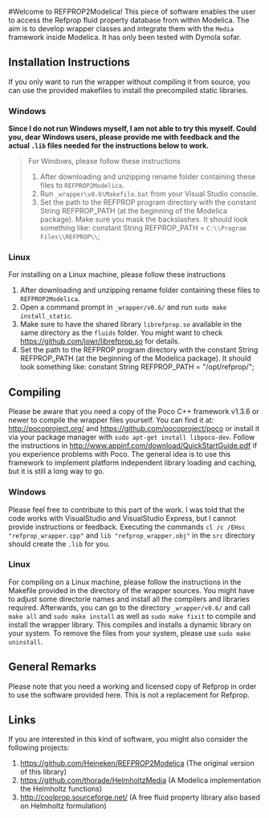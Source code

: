 #Welcome to REFPROP2Modelica!
This piece of software enables the user to access the Refprop fluid property database from within Modelica. The aim is to develop wrapper classes and integrate them with the `Media` framework inside Modelica. It has only been tested with Dymola sofar. 

## Installation Instructions
If you only want to run the wrapper without compiling it from source, you can use the provided makefiles to 
install the precompiled static libraries. 

### Windows
**Since I do not run Windows myself, I am not able to try this myself. Could you, dear Windows users, please 
provide me with feedback and the actual `.lib` files needed for the instructions below to work.**

> For Windows, please follow these instructions
> 
> 1.  After downloading and unzipping rename folder containing these files to `REFPROP2Modelica`.
> 2.  Run `_wrapper\v0.6\Makefile.bat` from your Visual Studio console.
> 3.  Set the path to the REFPROP program directory with the constant String REFPROP_PATH (at the beginning of the Modelica package). Make sure you mask the backslashes. It should look something like: constant String REFPROP_PATH = `C:\\Program Files\\REFPROP\\`;
> 

### Linux
For installing on a Linux machine, please follow these instructions

1.  After downloading and unzipping rename folder containing these files to `REFPROP2Modelica`.
2.  Open a command prompt in `_wrapper/v0.6/` and run `sudo make install_static`.
3.  Make sure to have the shared library `librefprop.so` available in the same directory as the `fluids` folder. You might want to check https://github.com/jowr/librefprop.so for details. 
4.  Set the path to the REFPROP program directory with the constant String REFPROP_PATH (at the beginning of the Modelica package). It should look something like: constant String REFPROP_PATH = "/opt/refprop/"; 

## Compiling
Please be aware that you need a copy of the Poco C++ framework v1.3.6 or newer to compile the wrapper files 
yourself. You can find it at: http://pocoproject.org/ and https://github.com/pocoproject/poco or install it 
via your package manager with `sudo apt-get install libpoco-dev`. Follow the instructions in 
http://www.appinf.com/download/QuickStartGuide.pdf if you experience problems with Poco. The general 
idea is to use this framework to implement platform independent library loading and caching, but it is still 
a long way to go. 

### Windows
Please feel free to contribute to this part of the work. I was told that the code works with VisualStudio and VisualStudio Express, but I cannot provide instructions or feedback. 
Executing the commands `cl /c /EHsc "refprop_wrapper.cpp"` and `lib "refprop_wrapper.obj"` in the `src` directory should create the `.lib` for you.

### Linux
For compiling on a Linux machine, please follow the instructions in the Makefile provided in the directory of the wrapper sources. You might have to adjust some directorie names and install all the compilers and libraries required. 
Afterwards, you can go to the directory `_wrapper/v0.6/` and call `make all` and `sudo make install` as well as `sudo make fixit` to compile and install the wrapper library. This compiles and installs a dynamic library on your system. To remove the files from your system, please use `sudo make uninstall`.

## General Remarks
Please note that you need a working and licensed copy of Refprop in order to use the software provided here. This is not a replacement for Refprop.

## Links
If you are interested in this kind of software, you might also consider the following projects:

1.  https://github.com/Heineken/REFPROP2Modelica (The original version of this library)
2.  https://github.com/thorade/HelmholtzMedia (A Modelica implementation the Helmholtz functions)
3.  http://coolprop.sourceforge.net/ (A free fluid property library also based on Helmholtz formulation)
